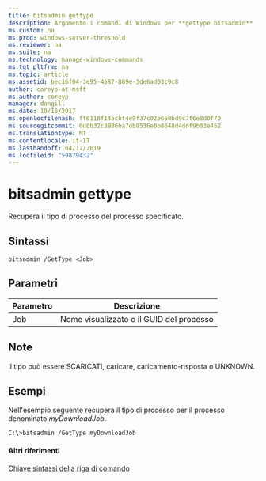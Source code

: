 ```yaml
---
title: bitsadmin gettype
description: Argomento i comandi di Windows per **gettype bitsadmin** -recupera il tipo di processo del processo specificato.
ms.custom: na
ms.prod: windows-server-threshold
ms.reviewer: na
ms.suite: na
ms.technology: manage-windows-commands
ms.tgt_pltfrm: na
ms.topic: article
ms.assetid: bec16f04-3e95-4587-889e-3de6ad03c9c8
author: coreyp-at-msft
ms.author: coreyp
manager: dongill
ms.date: 10/16/2017
ms.openlocfilehash: ff0118f14acbf4e9f37c02e660bd9c7f6e8d0f70
ms.sourcegitcommit: 0d0b32c8986ba7db9536e0b8648d4ddf9b03e452
ms.translationtype: MT
ms.contentlocale: it-IT
ms.lasthandoff: 04/17/2019
ms.locfileid: "59879432"
---
```

# <a name="bitsadmin-gettype"></a>bitsadmin gettype



Recupera il tipo di processo del processo specificato.

## <a name="syntax"></a>Sintassi

```
bitsadmin /GetType <Job>
```

## <a name="parameters"></a>Parametri

|Parametro|Descrizione|
|---------|-----------|
|Job|Nome visualizzato o il GUID del processo|

## <a name="remarks"></a>Note

Il tipo può essere SCARICATI, caricare, caricamento-risposta o UNKNOWN.

## <a name="BKMK_examples"></a>Esempi

Nell'esempio seguente recupera il tipo di processo per il processo denominato *myDownloadJob*.
```
C:\>bitsadmin /GetType myDownloadJob
```

#### <a name="additional-references"></a>Altri riferimenti

[Chiave sintassi della riga di comando](command-line-syntax-key.md)
